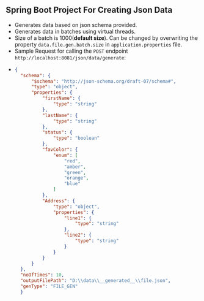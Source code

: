 Spring Boot Project For Creating Json Data
--- 
- Generates data based on json schema provided.
- Generates data in batches using virtual threads.
- Size of a batch is 1000(**default size**). Can be changed by overwriting the property `data.file.gen.batch.size` in `application.properties` file.
- Sample Request for calling the `POST` endpoint `http://localhost:8081/json/data/generate`:
- ```json
  {
    "schema": {
        "$schema": "http://json-schema.org/draft-07/schema#",
        "type": "object",
        "properties": {
            "firstName": {
                "type": "string"
            },
            "lastName": {
                "type": "string"
            },
            "status": {
                "type": "boolean"
            },
            "favColor": {
                "enum": [
                    "red",
                    "amber",
                    "green",
                    "orange",
                    "blue"
                ]
            },
            "Address": {
                "type": "object",
                "properties": {
                    "line1": {
                        "type": "string"
                    },
                    "line2": {
                        "type": "string"
                    }
                }
            }
        }
    },
    "noOfTimes": 10,
    "outputFilePath": "D:\\data\\__generated__\\file.json",
    "genType": "FILE_GEN"
    }
  ```